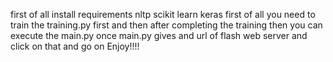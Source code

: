 first of all 
install requirements nltp
scikit learn 
keras 
first of all you  need to train the training.py first and then after completing the training then you can 
execute the main.py
once main.py gives and url of flash web server and click on that and go on 
Enjoy!!!!
